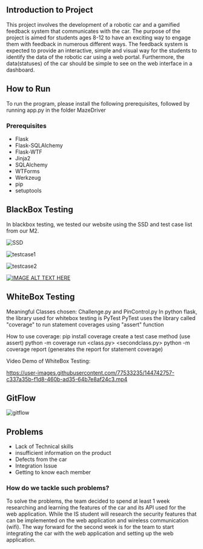 ## Introduction to Project

This project involves the development of a robotic car and a gamified feedback system that communicates with the car. The purpose of the project is aimed for students ages 8-12 to have an exciting way to engage them with feedback in numerous different ways. The feedback system is expected to provide an interactive, simple and visual way for the students to identify the data of the robotic car using a web portal. Furthermore, the data(statuses) of the car should be simple to see on the web interface in a dashboard.
## How to Run
To run the program, please install the following prerequisites, followed by running app.py in the folder MazeDriver
### Prerequisites
- Flask 
- Flask-SQLAlchemy
- Flask-WTF
- Jinja2
- SQLAlchemy
- WTForms
- Werkzeug
- pip
- setuptools

## BlackBox Testing
In blackbox testing, we tested our website using the SSD and test case list from our M2.

![SSD](https://user-images.githubusercontent.com/77533235/144831738-c18013e1-bb03-4dc8-945f-b058516ee965.JPG)


![testcase1](https://user-images.githubusercontent.com/77533235/144831416-82312781-d6c2-4da7-b2eb-001443e28c77.JPG)

![testcase2](https://user-images.githubusercontent.com/77533235/144831418-41d8405f-6824-4ecd-afaa-564bf85d44cf.JPG)



[![IMAGE ALT TEXT HERE](https://img.youtube.com/vi/RlCnHZbNePE/0.jpg)](https://www.youtube.com/watch?v=RlCnHZbNePE)

## WhiteBox Testing
Meaningful Classes chosen: Challenge.py and PinControl.py
In python flask, the library used for whitebox testing is PyTest
PyTest uses the library called "coverage" to run statement coverages using "assert" function

How to use coverage:
pip install coverage
create a test case method (use assert)
python -m coverage run <class.py> <secondclass.py>
python -m coverage report (generates the report for statement coverage)

Video Demo of WhiteBox Testing:

https://user-images.githubusercontent.com/77533235/144742757-c337a35b-f1d8-460b-ad35-64b7e8af24c3.mp4

## GitFlow
![gitflow](https://user-images.githubusercontent.com/28554582/144847244-68bfd1c6-ff2a-4a51-ac45-0d7314de2277.png)

## Problems
- Lack of Technical skills
- insufficient information on the product
- Defects from the car
- Integration Issue
- Getting to know each member

### How do we tackle such problems?
To solve the problems, the team decided to spend at least 1 week researching and learning the features of the car and its API used for the web application. While the IS student will research the security features that can be implemented on the web application and wireless communication (wifi). The way forward for the second week is for the team to start integrating the car with the web application and setting up the web application.

